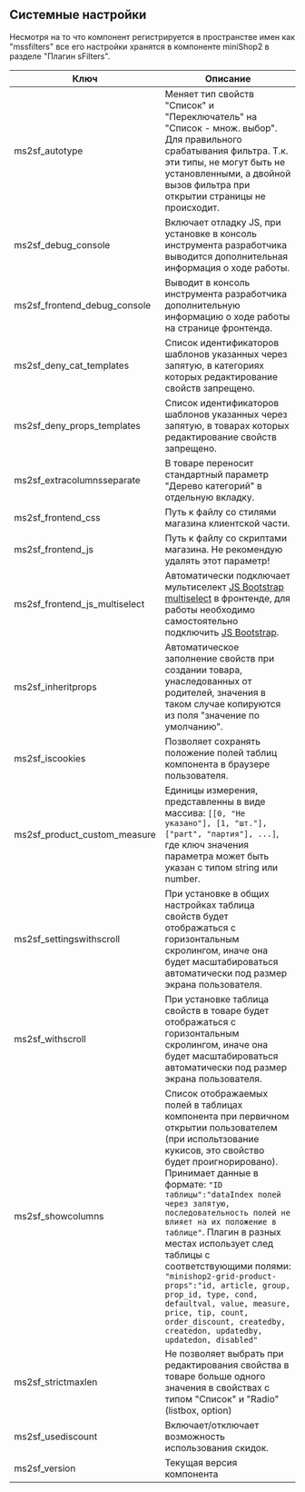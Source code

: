 ## Системные настройки

Несмотря на то что компонент регистрируется в пространстве имен как "mssfilters"
все его настройки хранятся в компоненте miniShop2 в разделе "Плагин sFilters".

Ключ | Описание
------------- | -------------
<a name="ms2sf_autotype"></a>ms2sf_autotype  | Меняет тип свойств "Список" и "Переключатель" на "Список - множ. выбор". Для правильного срабатывания фильтра. Т.к. эти типы, не могут быть не установленными, а двойной вызов фильтра при открытии страницы не происходит.
ms2sf_debug_console | Включает отладку JS, при установке в консоль инструмента разработчика выводится дополнительная информация о ходе работы.
ms2sf_frontend_debug_console | Выводит в консоль инструмента разработчика дополнительную информацию о ходе работы на странице фронтенда.
ms2sf_deny_cat_templates | Список идентификаторов шаблонов указанных через запятую, в категориях которых редактирование свойств запрещено.
ms2sf_deny_props_templates | Список идентификаторов шаблонов указанных через запятую, в товарах которых редактирование свойств запрещено.
ms2sf_extracolumnsseparate | В товаре переносит стандартный параметр "Дерево категорий" в отдельную вкладку.
ms2sf_frontend_css | Путь к файлу со стилями магазина клиентской части.
<a name="ms2sf_frontend_js"></a>ms2sf_frontend_js | Путь к файлу со скриптами магазина. Не рекомендую удалять этот параметр!
ms2sf_frontend_js_multiselect | Автоматически подключает мультиселект [JS Bootstrap multiselect](https://github.com/davidstutz/bootstrap-multiselect) в фронтенде, для работы необходимо самостоятельно подключить [JS Bootstrap](http://getbootstrap.com).
ms2sf_inheritprops | Автоматическое заполнение свойств при создании товара, унаследованных от родителей, значения в таком случае копируются из поля "значение по умолчанию".
ms2sf_iscookies | Позволяет сохранять положение полей таблиц компонента в браузере пользователя.
<a name="custom_measure"></a>ms2sf_product_custom_measure | Единицы измерения, представленны в виде массива: ``[[0, "Не указано"], [1, "шт."], ["part", "партия"], ...]``, где ключ значения параметра может быть указан с типом string или number.
ms2sf_settingswithscroll | При установке в общих настройках таблица свойств будет отображаться с горизонтальным скролингом, иначе она будет масштабироваться автоматически под размер экрана пользователя.
ms2sf_withscroll | При установке таблица свойств в товаре будет отображаться с горизонтальным скролингом, иначе она будет масштабироваться автоматически под размер экрана пользователя.
ms2sf_showcolumns | Список отображаемых полей в таблицах компонента при первичном открытии пользователем (при испольтзование кукисов, это свойство будет проигнорировано). Принимает данные в формате: ``"ID таблицы":"dataIndex полей через запятую, последовательность полей не влияет на их положение в таблице"``. Плагин в разных местах использует след таблицы с соответствующими полями: ``"minishop2-grid-product-props":"id, article, group, prop_id, type, cond, defaultval, value, measure, price, tip, count, order_discount, createdby, createdon, updatedby, updatedon, disabled"``
ms2sf_strictmaxlen | Не позволяет выбрать при редактирования свойства в товаре больше одного значения в свойствах с типом "Список" и "Radio" (listbox, option)
ms2sf_usediscount | Включает/отключает возможность использования скидок.
ms2sf_version | Текущая версия компонента
